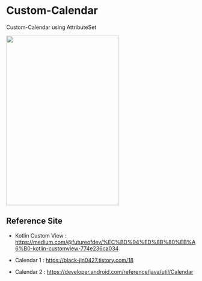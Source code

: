 # Custom-Calendar
Custom-Calendar using AttributeSet

<img src="https://user-images.githubusercontent.com/73208493/140741395-08f50122-b664-49cb-bd6f-d5032cd41ee7.PNG" width="300" height="450"/>

## Reference Site
- Kotlin Custom View : https://medium.com/@futureofdev/%EC%BD%94%ED%8B%80%EB%A6%B0-kotlin-customview-774e236ca034

- Calendar 1 : https://black-jin0427.tistory.com/18

- Calendar 2 : https://developer.android.com/reference/java/util/Calendar

